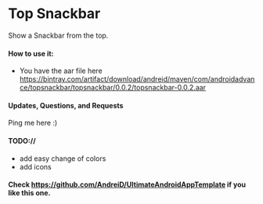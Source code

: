 Top Snackbar
==========================

Show a Snackbar from the top.


#### How to use it:

* You have the aar file here https://bintray.com/artifact/download/andreid/maven/com/androidadvance/topsnackbar/topsnackbar/0.0.2/topsnackbar-0.0.2.aar

#### Updates, Questions, and Requests

Ping me here :)


#### TODO://

* add easy change of colors
* add icons


#### Check https://github.com/AndreiD/UltimateAndroidAppTemplate if you like this one.